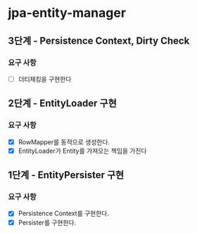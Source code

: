 # jpa-entity-manager

## 3단계 - Persistence Context, Dirty Check

### 요구 사항

- [ ] 더티체킹을 구현한다

## 2단계 - EntityLoader 구현

### 요구 사항

- [X] RowMapper를 동적으로 생성한다.
- [X] EntityLoader가 Entity를 가져오는 책임을 가진다

## 1단계 - EntityPersister 구현

### 요구 사항

- [X] Persistence Context를 구현한다.
- [X] Persister를 구현한다.
